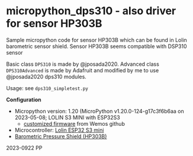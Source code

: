 # micropython_dps310 - also driver for sensor HP303B

Sample micropython code for sensor HP303B which can be found in Lolin barometric sensor shield. Sensor HP303B seems compatible with DSP310 sensor

Basic class `DPS310` is made by @jposada2020. Advanced class `DPS310Advanced` is made by Adafruit and modified by me to use @jposada2020 dps310 modules.

Usage: see `dps310_simpletest.py`

**Configuration**
- Micropython version: 1.20 (MicroPython v1.20.0-124-g17c3f6b6aa on 2023-05-08; LOLIN S3 MINI with ESP32S3 
    - [customized firmware](https://github.com/wemos/micropython/releases) from Wemos github
- Microcontroller: [Lolin ESP32 S3 mini](https://www.wemos.cc/en/latest/s3/s3_mini.html)
- [Barometric Pressure Shield (HP303B)](https://www.wemos.cc/en/latest/d1_mini_shield/barometric_pressure.html)

2023-0922 PP
